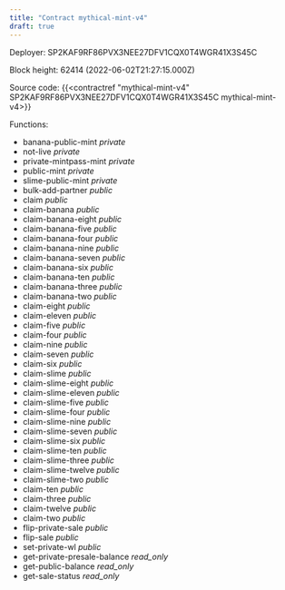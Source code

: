 ```yaml
---
title: "Contract mythical-mint-v4"
draft: true
---
```

Deployer: SP2KAF9RF86PVX3NEE27DFV1CQX0T4WGR41X3S45C


 



Block height: 62414 (2022-06-02T21:27:15.000Z)

Source code: {{<contractref "mythical-mint-v4" SP2KAF9RF86PVX3NEE27DFV1CQX0T4WGR41X3S45C mythical-mint-v4>}}

Functions:

* banana-public-mint _private_
* not-live _private_
* private-mintpass-mint _private_
* public-mint _private_
* slime-public-mint _private_
* bulk-add-partner _public_
* claim _public_
* claim-banana _public_
* claim-banana-eight _public_
* claim-banana-five _public_
* claim-banana-four _public_
* claim-banana-nine _public_
* claim-banana-seven _public_
* claim-banana-six _public_
* claim-banana-ten _public_
* claim-banana-three _public_
* claim-banana-two _public_
* claim-eight _public_
* claim-eleven _public_
* claim-five _public_
* claim-four _public_
* claim-nine _public_
* claim-seven _public_
* claim-six _public_
* claim-slime _public_
* claim-slime-eight _public_
* claim-slime-eleven _public_
* claim-slime-five _public_
* claim-slime-four _public_
* claim-slime-nine _public_
* claim-slime-seven _public_
* claim-slime-six _public_
* claim-slime-ten _public_
* claim-slime-three _public_
* claim-slime-twelve _public_
* claim-slime-two _public_
* claim-ten _public_
* claim-three _public_
* claim-twelve _public_
* claim-two _public_
* flip-private-sale _public_
* flip-sale _public_
* set-private-wl _public_
* get-private-presale-balance _read_only_
* get-public-balance _read_only_
* get-sale-status _read_only_
